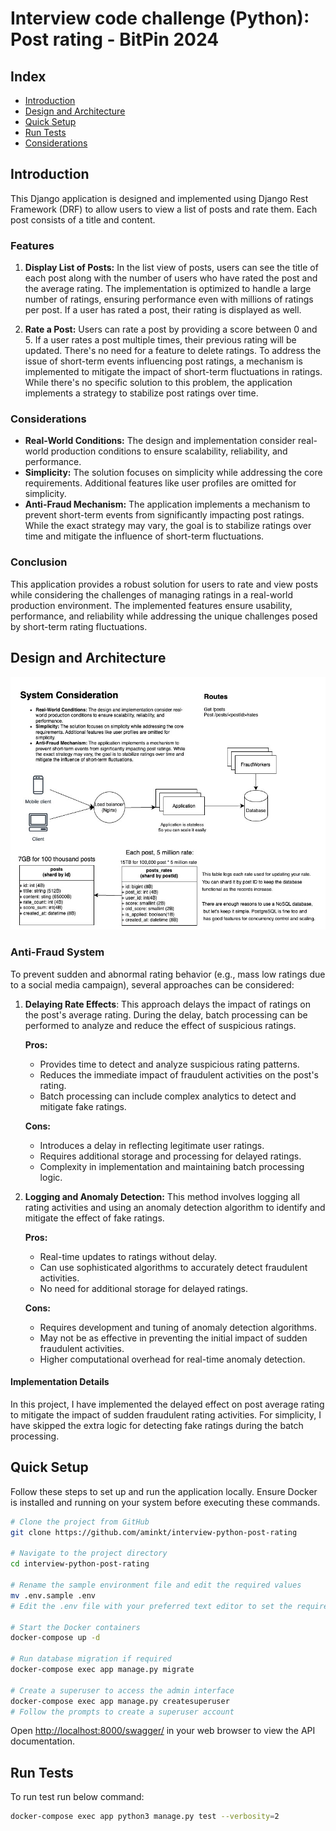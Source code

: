 # Interview code challenge (Python): Post rating - BitPin 2024

## Index
- [Introduction](#introduction)
- [Design and Architecture](#design-and-architecture)
- [Quick Setup](#quick-setup)
- [Run Tests](#run-tests)
- [Considerations](#considerations)

## Introduction
This Django application is designed and implemented using Django Rest Framework (DRF) to allow users to view a list of posts and rate them. Each post consists of a title and content.

### Features
1. **Display List of Posts:**
In the list view of posts, users can see the title of each post along with the number of users who have rated the post and the average rating. The implementation is optimized to handle a large number of ratings, ensuring performance even with millions of ratings per post. If a user has rated a post, their rating is displayed as well.

2. **Rate a Post:**
Users can rate a post by providing a score between 0 and 5. If a user rates a post multiple times, their previous rating will be updated. There's no need for a feature to delete ratings. To address the issue of short-term events influencing post ratings, a mechanism is implemented to mitigate the impact of short-term fluctuations in ratings. While there's no specific solution to this problem, the application implements a strategy to stabilize post ratings over time.

### Considerations
* **Real-World Conditions:** The design and implementation consider real-world production conditions to ensure scalability, reliability, and performance.
* **Simplicity:** The solution focuses on simplicity while addressing the core requirements. Additional features like user profiles are omitted for simplicity.
* **Anti-Fraud Mechanism:** The application implements a mechanism to prevent short-term events from significantly impacting post ratings. While the exact strategy may vary, the goal is to stabilize ratings over time and mitigate the influence of short-term fluctuations.

### Conclusion
This application provides a robust solution for users to rate and view posts while considering the challenges of managing ratings in a real-world production environment. The implemented features ensure usability, performance, and reliability while addressing the unique challenges posed by short-term rating fluctuations.

## Design and Architecture
![system-design](system-design.jpg)

### Anti-Fraud System
To prevent sudden and abnormal rating behavior (e.g., mass low ratings due to a social media campaign), several approaches can be considered:

1. **Delaying Rate Effects**:
This approach delays the impact of ratings on the post's average rating. During the delay, batch processing can be performed to analyze and reduce the effect of suspicious ratings.

    **Pros:**
    * Provides time to detect and analyze suspicious rating patterns.
    * Reduces the immediate impact of fraudulent activities on the post's rating.
    * Batch processing can include complex analytics to detect and mitigate fake ratings.

    **Cons:**
    * Introduces a delay in reflecting legitimate user ratings.
    * Requires additional storage and processing for delayed ratings.
    * Complexity in implementation and maintaining batch processing logic.


2. **Logging and Anomaly Detection:**
This method involves logging all rating activities and using an anomaly detection algorithm to identify and mitigate the effect of fake ratings.

    **Pros:**
    * Real-time updates to ratings without delay.
    * Can use sophisticated algorithms to accurately detect fraudulent activities.
    * No need for additional storage for delayed ratings.

    **Cons:**
    * Requires development and tuning of anomaly detection algorithms.
    * May not be as effective in preventing the initial impact of sudden fraudulent activities.
    * Higher computational overhead for real-time anomaly detection.

#### Implementation Details
In this project, I have implemented the delayed effect on post average rating to mitigate the impact of sudden fraudulent rating activities. For simplicity, I have skipped the extra logic for detecting fake ratings during the batch processing.

## Quick Setup
Follow these steps to set up and run the application locally. Ensure Docker is installed and running on your system before executing these commands.

```bash
# Clone the project from GitHub
git clone https://github.com/aminkt/interview-python-post-rating

# Navigate to the project directory
cd interview-python-post-rating

# Rename the sample environment file and edit the required values
mv .env.sample .env
# Edit the .env file with your preferred text editor to set the required values

# Start the Docker containers
docker-compose up -d

# Run database migration if required
docker-compose exec app manage.py migrate

# Create a superuser to access the admin interface
docker-compose exec app manage.py createsuperuser
# Follow the prompts to create a superuser account
```
Open [http://localhost:8000/swagger/](http://localhost:8000/swagger/) in your web browser to view the API documentation.

## Run Tests
To run test run below command:
```bash
docker-compose exec app python3 manage.py test --verbosity=2
```